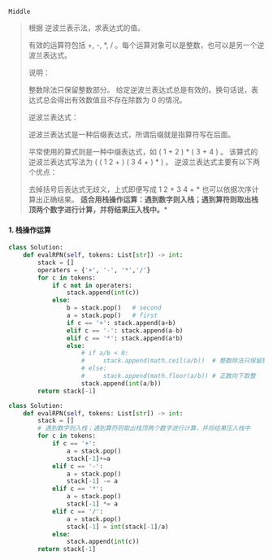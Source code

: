 `Middle`

> 根据 逆波兰表示法，求表达式的值。
>
> 有效的运算符包括 +, -, *, / 。每个运算对象可以是整数，也可以是另一个逆波兰表达式。
>
> 说明：
>
> 整数除法只保留整数部分。
> 给定逆波兰表达式总是有效的。换句话说，表达式总会得出有效数值且不存在除数为 0 的情况。
>
> 逆波兰表达式：
>
> 逆波兰表达式是一种后缀表达式，所谓后缀就是指算符写在后面。
>
> 平常使用的算式则是一种中缀表达式，如 ( 1 + 2 ) * ( 3 + 4 ) 。
> 该算式的逆波兰表达式写法为 ( ( 1 2 + ) ( 3 4 + ) * ) 。
> 逆波兰表达式主要有以下两个优点：
>
> 去掉括号后表达式无歧义，上式即便写成 1 2 + 3 4 + * 也可以依据次序计算出正确结果。
> **适合用栈操作运算：遇到数字则入栈；遇到算符则取出栈顶两个数字进行计算，并将结果压入栈中。***

#### 1. 栈操作运算

```python
class Solution:
    def evalRPN(self, tokens: List[str]) -> int:
        stack = []
        operaters = {'+', '-', '*','/'}
        for c in tokens:
            if c not in operaters:
                stack.append(int(c))
            else:
                b = stack.pop()   # second
                a = stack.pop()   # first
                if c == '+': stack.append(a+b)
                elif c == '-': stack.append(a-b)
                elif c == '*': stack.append(a*b)
                else: 
                    # if a/b < 0:
                    #     stack.append(math.ceil(a/b))  # 整数除法只保留整数部分，负数向上取整
                    # else:
                    #     stack.append(math.floor(a/b)) # 正数向下取整 
                    stack.append(int(a/b))
        return stack[-1]
```

```python
class Solution:
    def evalRPN(self, tokens: List[str]) -> int:
        stack = []
        # 遇到数字则入栈；遇到算符则取出栈顶两个数字进行计算，并将结果压入栈中
        for c in tokens:
            if c == '+': 
                a = stack.pop()
                stack[-1]+=a
            elif c == '-': 
                a = stack.pop()
                stack[-1] -= a
            elif c == '*': 
                a = stack.pop()
                stack[-1] *= a
            elif c == '/': 
                a = stack.pop()
                stack[-1] = int(stack[-1]/a)
            else:
                stack.append(int(c))
        return stack[-1]
```


